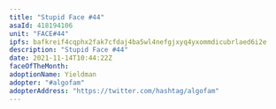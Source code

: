```yaml
---
title: "Stupid Face #44"
asaId: 418194106
unit: "FACE#44"
ipfs: bafkreif4cqphx2fak7cfdaj4ba5wl4nefgjxyq4yxommdicubrlaed6i2e
description: "Stupid Face #44"
date: 2021-11-14T10:44:22Z
faceOfTheMonth:
adoptionName: Yieldman
adopter: "#algofam"
adopterAddress: "https://twitter.com/hashtag/algofam"
---
```

